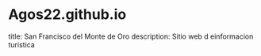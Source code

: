 # Agos22.github.io
title: San Francisco del Monte de Oro
description: Sitio web d einformacion turistica
